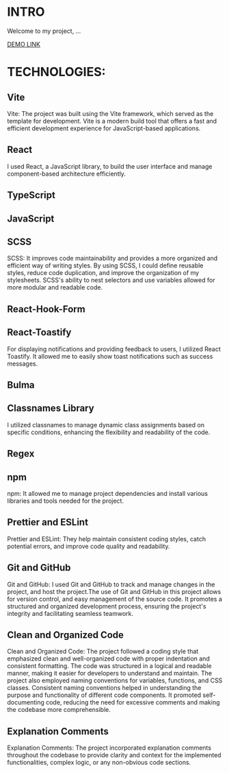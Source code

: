 # INTRO
Welcome to my project, ...

[DEMO LINK](https://kolya-movchan.github.io/***NAME-OF-PROJECT***)

# TECHNOLOGIES:

## Vite
Vite: The project was built using the Vite framework, which served as the template for development. Vite is a modern build tool that offers a fast and efficient development experience for JavaScript-based applications.

## React
I used React, a JavaScript library, to build the user interface and manage component-based architecture efficiently.

## TypeScript

## JavaScript

## SCSS
SCSS: It improves code maintainability and provides a more organized and efficient way of writing styles. By using SCSS, I could define reusable styles, reduce code duplication, and improve the organization of my stylesheets. SCSS's ability to nest selectors and use variables allowed for more modular and readable code. 

## React-Hook-Form

## React-Toastify
For displaying notifications and providing feedback to users, I utilized React Toastify. It allowed me to easily show toast notifications such as success messages.

## Bulma

## Classnames Library
I utilized classnames to manage dynamic class assignments based on specific conditions, enhancing the flexibility and readability of the code.

## Regex

## npm
npm: It allowed me to manage project dependencies and install various libraries and tools needed for the project.

## Prettier and ESLint
Prettier and ESLint: They help maintain consistent coding styles, catch potential errors, and improve code quality and readability.

## Git and GitHub
Git and GitHub: I used Git and GitHub to track and manage changes in the project, and host the project.The use of Git and GitHub in this project allows for version control, and easy management of the source code. It promotes a structured and organized development process, ensuring the project's integrity and facilitating seamless teamwork.

## Clean and Organized Code
Clean and Organized Code: The project followed a coding style that emphasized clean and well-organized code with proper indentation and consistent formatting. The code was structured in a logical and readable manner, making it easier for developers to understand and maintain. The project also employed naming conventions for variables, functions, and CSS classes. Consistent naming conventions helped in understanding the purpose and functionality of different code components. It promoted self-documenting code, reducing the need for excessive comments and making the codebase more comprehensible.

## Explanation Comments
Explanation Comments: The project incorporated explanation comments throughout the codebase to provide clarity and context for the implemented functionalities, complex logic, or any non-obvious code sections.
